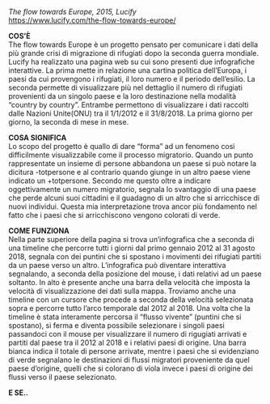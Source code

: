 _The flow towards Europe, 2015, Lucify_  
https://www.lucify.com/the-flow-towards-europe/

**COS’È**  
The flow towards Europe è un progetto pensato per comunicare i dati della più grande crisi di migrazione di rifugiati dopo la seconda guerra mondiale. Lucify ha realizzato una pagina web su cui sono presenti due infografiche interattive. La prima mette in relazione una cartina politica dell’Europa, i paesi da cui provengono i rifugiati, il loro numero e il periodo dell’esilio. La seconda permette di visualizzare più nel dettaglio il numero di rifugiati provenienti da un singolo paese e la loro destinazione nella modalità “country by country”.
Entrambe permettono di visualizzare i dati raccolti dalle Nazioni Unite(ONU) tra il 1/1/2012 e il 31/8/2018. La prima giorno per giorno, la seconda di mese in mese.

**COSA SIGNIFICA**  
Lo scopo del progetto è quallo di dare “forma” ad un fenomeno così difficilmente visualizzabile come il processo migratorio. Quando un punto rappresentate un insieme di persone abbandona un paese si può notare la dicitura -totpersone e al contrario quando giunge in un altro paese viene indicato un +totpersone. Secondo me questo oltre a indicare oggettivamente un numero migratorio, segnala lo svantaggio di una paese che perde alcuni suoi cittadini e il guadagno di un altro che si arricchisce di nuovi individui. Questa mia interpretazione trova ancor più fondamento nel fatto che i paesi che si arricchiscono vengono colorati di verde.

**COME FUNZIONA**  
Nella parte superiore della pagina si trova un’infografica che a seconda di una timeline che percorre tutti i giorni dal primo gennaio 2012 al 31 agosto 2018, segnala con dei puntini che si spostano i movimenti dei rifugiati partiti da un paese verso un altro. L’infografica può diventare interattiva segnalando, a seconda della posizione del mouse, i dati relativi ad un paese soltanto. In alto è presente anche una barra della velocità che imposta la velocità di visualizzazione dei dati sulla mappa. Troviamo anche una timeline con un cursore che procede a seconda della velocità selezionata sopra e percorre tutto l’arco temporale dal 2012 al 2018.  Una volta che la timeline è stata interamente percorsa il “flusso vivente” (puntini che si spostano), si ferma e diventa possibile selezionare i singoli paesi passandoci con il mouse per visualizzare il numero di rigugiati arrivati e partiti dal paese tra il 2012 al 2018 e i relativi paesi di origine. Una barra bianca indica il totale di persone arrivate, mentre i paesi che si evidenziano di verde segnalano le destinazioni di flussi migratori proveniente da quel paese d’origine, quelli che si colorano di viola invece i paesi di origine dei flussi verso il paese selezionato. 

**E SE..**  
